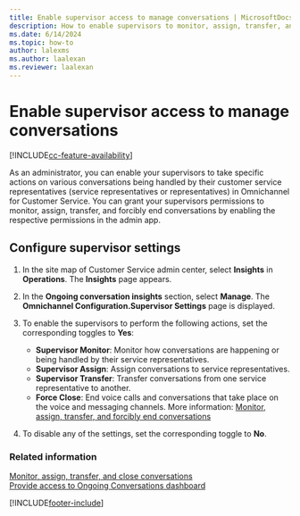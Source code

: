 ```yaml
---
title: Enable supervisor access to manage conversations | MicrosoftDocs
description: How to enable supervisors to monitor, assign, transfer, and close conversations in the Customer Service admin center app.
ms.date: 6/14/2024
ms.topic: how-to
author: lalexms
ms.author: laalexan
ms.reviewer: laalexan
---
```


# Enable supervisor access to manage conversations

[!INCLUDE[cc-feature-availability](../../includes/cc-feature-availability.md)]


As an administrator, you can enable your supervisors to take specific actions on various conversations being handled by their customer service representatives (service representatives or representatives) in Omnichannel for Customer Service. You can grant your supervisors permissions to monitor, assign, transfer, and forcibly end conversations by enabling the respective permissions in the admin app.

## Configure supervisor settings

1. In the site map of Customer Service admin center, select **Insights** in **Operations**. The **Insights** page appears.
1. In the **Ongoing conversation insights** section, select **Manage**. The **Omnichannel Configuration.Supervisor Settings** page is displayed.

2. To enable the supervisors to perform the following actions, set the corresponding toggles to **Yes**:
    - **Supervisor Monitor**: Monitor how conversations are happening or being handled by their service representatives.
    - **Supervisor Assign**: Assign conversations to service representatives.
    - **Supervisor Transfer**: Transfer conversations from one service representative to another.
    - **Force Close**: End voice calls and conversations that take place on the voice and messaging channels. More information: [Monitor, assign, transfer, and forcibly end conversations](../use/monitor-conversations.md#end-conversations-forcibly)

3. To disable any of the settings, set the corresponding toggle to **No**.

### Related information

[Monitor, assign, transfer, and close conversations](../use/monitor-conversations.md)  
[Provide access to Ongoing Conversations dashboard](configure-ongoing-conversations-dashbaord.md)  

[!INCLUDE[footer-include](../../includes/footer-banner.md)]
